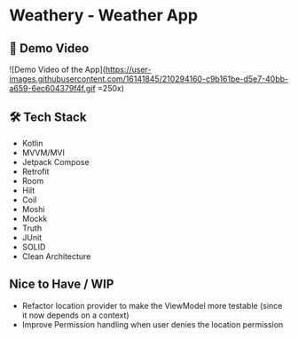 # Weathery - Weather App

## 🎥 Demo Video
![Demo Video of the App](https://user-images.githubusercontent.com/16141845/210294160-c9b161be-d5e7-40bb-a659-6ec604379f4f.gif =250x)


## 🛠 Tech Stack

- Kotlin
- MVVM/MVI
- Jetpack Compose
- Retrofit
- Room
- Hilt
- Coil
- Moshi
- Mockk
- Truth
- JUnit
- SOLID
- Clean Architecture

## Nice to Have / WIP

- Refactor location provider to make the ViewModel more testable (since it now depends on a context)
- Improve Permission handling when user denies the location permission

